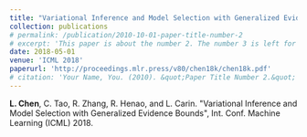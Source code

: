 ```yaml
---
title: "Variational Inference and Model Selection with Generalized Evidence Bounds"
collection: publications
# permalink: /publication/2010-10-01-paper-title-number-2
# excerpt: 'This paper is about the number 2. The number 3 is left for future work.'
date: 2018-05-01
venue: 'ICML 2018'
paperurl: 'http://proceedings.mlr.press/v80/chen18k/chen18k.pdf'
# citation: 'Your Name, You. (2010). &quot;Paper Title Number 2.&quot; <i>Journal 1</i>. 1(2).'
---
```

**L. Chen**, C. Tao, R. Zhang, R. Henao, and L. Carin. "Variational Inference and Model Selection with Generalized Evidence Bounds", Int. Conf. Machine Learning (ICML) 2018.

<!-- [Download paper here](http://proceedings.mlr.press/v80/chen18k/chen18k.pdf) -->

